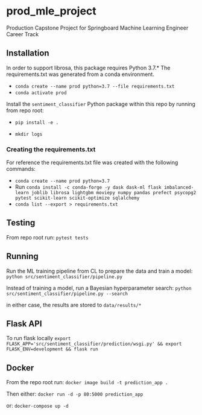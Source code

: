 # prod_mle_project
Production Capstone Project for Springboard Machine Learning Engineer Career Track

## Installation

In order to support librosa, this package requires Python 3.7.*
The requirements.txt was generated from a conda environment.
- `conda create --name prod python=3.7 --file requirements.txt`
- `conda activate prod`

Install the `sentiment_classifier` Python package within this repo by running from repo root:

- `pip install -e .`

- `mkdir logs`

### Creating the requirements.txt
For reference the requirements.txt file was created with the following commands:
- `conda create --name prod python=3.7`
- Run `conda install -c conda-forge -y dask dask-ml flask imbalanced-learn joblib librosa lightgbm moviepy numpy pandas prefect psycopg2 pytest scikit-learn scikit-optimize sqlalchemy`
- `conda list --export > requirements.txt`

## Testing

From repo root run:
`pytest tests`

## Running

Run the ML training pipeline from CL to prepare the data and train a model:
`python src/sentiment_classifier/pipeline.py`

Instead of training a model, run a Bayesian hyperparameter search:
`python src/sentiment_classifier/pipeline.py --search`

in either case, the results are stored to `data/results/*`

## Flask API 
To run flask locally
`export FLASK_APP='src/sentiment_classifier/prediction/wsgi.py' && export FLASK_ENV=development && flask run`

## Docker
From the repo root run:
`docker image build -t prediction_app .`

Then either:
`docker run -d -p 80:5000 prediction_app`

or: 
`docker-compose up -d`

